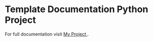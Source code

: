 # Template Documentation Python Project

For full documentation visit [My Project ](https://www.phillipefs.github.io/python-project-template).